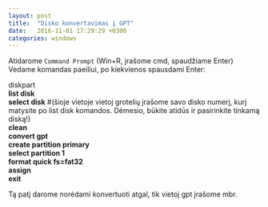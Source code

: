 ```yaml
---
layout: post
title:  "Disko konvertavimas į GPT"
date:   2016-11-01 17:29:29 +0300
categories: windows
---
```

Atidarome `Command Prompt` (Win+R, įrašome cmd, spaudžiame Enter)
<br>Vedame komandas paeiliui, po kiekvienos spausdami Enter:


diskpart
<br><b>list disk
<br>select disk</b> #(šioje vietoje vietoj grotelių įrašome savo disko numerį, kurį matysite po  list disk komandos. Dėmesio, būkite atidūs ir pasirinkite tinkamą diską!)
<br><b>clean
<br>convert gpt
<br>create partition primary
<br>select partition 1
<br>format quick fs=fat32
<br>assign
<br>exit</b>


Tą patį darome norėdami konvertuoti atgal, tik vietoj gpt įrašome mbr.


